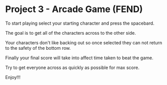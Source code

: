 Project 3 - Arcade Game (FEND)
===============================

To start playing select your starting character and press the spacebard.

The goal is to get all of the characters across to the other side.

Your characters don't like backing out so once selected they can not return to the safety of the bottom row.

Finally your final score will take into affect time taken to beat the game.

Try to get everyone across as quickly as possible for max score.

Enjoy!!!
